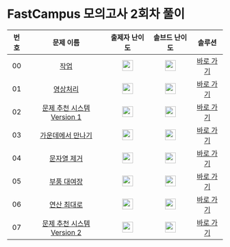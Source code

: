 # FastCampus 모의고사 2회차 풀이

| 번호 | 문제 이름 | 출제자 난이도 | 솔브드 난이도 | 솔루션 |
| :--: | :--: | :--: | :--: | :--: |
| 00 | [작업](https://www.acmicpc.net/problem/21937) | <img height="25px" width="25px" src="https://static.solved.ac/tier_small/9.svg"/> | <img height="25px" width="25px" src="https://static.solved.ac/tier_small/9.svg"/> | [바로 가기](./00) |
| 01 | [영상처리](https://www.acmicpc.net/problem/21938) | <img height="25px" width="25px" src="https://static.solved.ac/tier_small/9.svg"/> | <img height="25px" width="25px" src="https://static.solved.ac/tier_small/9.svg"/> | [바로 가기](./01) |
| 02 | [문제 추천 시스템 Version 1](https://www.acmicpc.net/problem/21939) | <img height="25px" width="25px" src="https://static.solved.ac/tier_small/12.svg"/> | <img height="25px" width="25px" src="https://static.solved.ac/tier_small/12.svg"/> | [바로 가기](./02) |
| 03 | [가운데에서 만나기](https://www.acmicpc.net/problem/21940) | <img height="25px" width="25px" src="https://static.solved.ac/tier_small/12.svg"/> | <img height="25px" width="25px" src="https://static.solved.ac/tier_small/12.svg"/> | [바로 가기](./03) |
| 04 | [문자열 제거](https://www.acmicpc.net/problem/21941) | <img height="25px" width="25px" src="https://static.solved.ac/tier_small/13.svg"/> | <img height="25px" width="25px" src="https://static.solved.ac/tier_small/11.svg"/> | [바로 가기](./04) |
| 05 | [부품 대여장](https://www.acmicpc.net/problem/21942) | <img height="25px" width="25px" src="https://static.solved.ac/tier_small/13.svg"/> | <img height="25px" width="25px" src="https://static.solved.ac/tier_small/14.svg"/> | [바로 가기](./05) |
| 06 | [연산 최대로](https://www.acmicpc.net/problem/21943) | <img height="25px" width="25px" src="https://static.solved.ac/tier_small/14.svg"/> | <img height="25px" width="25px" src="https://static.solved.ac/tier_small/14.svg"/> | [바로 가기](./06) |
| 07 | [문제 추천 시스템 Version 2](https://www.acmicpc.net/problem/21944) | <img height="25px" width="25px" src="https://static.solved.ac/tier_small/14.svg"/> | <img height="25px" width="25px" src="https://static.solved.ac/tier_small/13.svg"/> | [바로 가기](./07) |
